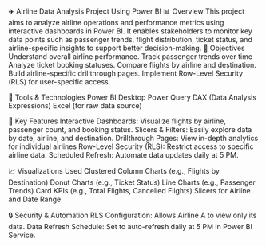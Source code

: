 ✈️ Airline Data Analysis Project Using Power BI
📊 Overview
This project aims to analyze airline operations and performance metrics using interactive dashboards in Power BI. It enables stakeholders to monitor key data points such as passenger trends, flight distribution, ticket status, and airline-specific insights to support better decision-making.
🎯 Objectives
Understand overall airline performance.
Track passenger trends over time
Analyze ticket booking statuses.
Compare flights by airline and destination.
Build airline-specific drillthrough pages.
Implement Row-Level Security (RLS) for user-specific access.

🧰 Tools & Technologies
Power BI Desktop
Power Query
DAX (Data Analysis Expressions)
Excel (for raw data source)

📌 Key Features
Interactive Dashboards: Visualize flights by airline, passenger count, and booking status.
Slicers & Filters: Easily explore data by date, airline, and destination.
Drillthrough Pages: View in-depth analytics for individual airlines
Row-Level Security (RLS): Restrict access to specific airline data.
Scheduled Refresh: Automate data updates daily at 5 PM.

📈 Visualizations Used
Clustered Column Charts (e.g., Flights by Destination)
Donut Charts (e.g., Ticket Status)
Line Charts (e.g., Passenger Trends)
Card KPIs (e.g., Total Flights, Cancelled Flights)
Slicers for Airline and Date Range

🔒 Security & Automation
RLS Configuration: Allows Airline A to view only its data.
Data Refresh Schedule: Set to auto-refresh daily at 5 PM in Power BI Service.
